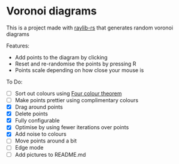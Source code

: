 # Voronoi diagrams

This is a project made with [raylib-rs](https://github.com/deltaphc/raylib-rs) that generates random voronoi diagrams

Features:

- Add points to the diagram by clicking
- Reset and re-randomise the points by pressing R
- Points scale depending on how close your mouse is

To Do:

- [ ] Sort out colours using [Four colour theorem](https://en.wikipedia.org/wiki/Four_color_theorem)
- [ ] Make points prettier using complimentary colours
- [x] Drag around points
- [x] Delete points
- [x] Fully configurable
- [x] Optimise by using fewer iterations over points
- [x] Add noise to colours
- [ ] Move points around a bit 
- [ ] Edge mode
- [ ] Add pictures to README.md

